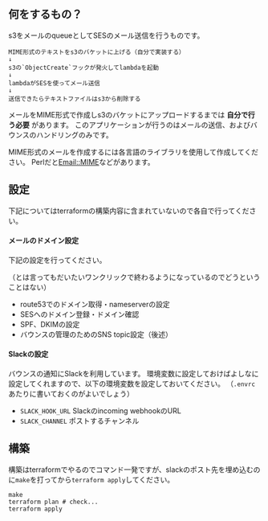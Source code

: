 ## 何をするもの？
s3をメールのqueueとしてSESのメール送信を行うものです。

```
MIME形式のテキストをs3のバケットに上げる（自分で実装する）
↓
s3の`ObjectCreate`フックが発火してlambdaを起動
↓
lambdaがSESを使ってメール送信
↓
送信できたらテキストファイルはs3から削除する
```

メールをMIME形式で作成しs3のバケットにアップロードするまでは **自分で行う必要** があります。
このアプリケーションが行うのはメールの送信、およびバウンスのハンドリングのみです。

MIME形式のメールを作成するには各言語のライブラリを使用して作成してください。
Perlだと[Email::MIME](http://search.cpan.org/~rjbs/Email-MIME/)などがあります。


## 設定
下記についてはterraformの構築内容に含まれていないので各自で行ってください。

#### メールのドメイン設定
下記の設定を行ってください。

（とは言ってもだいたいワンクリックで終わるようになっているのでどうということはない）

 * route53でのドメイン取得・nameserverの設定
 * SESへのドメイン登録・ドメイン確認
 * SPF、DKIMの設定
 * バウンスの管理のためのSNS topic設定（後述）

#### Slackの設定
バウンスの通知にSlackを利用しています。
環境変数に設定しておけばよしなに設定してくれますので、以下の環境変数を設定しておいてください。
（`.envrc`あたりに書いておくのがよいでしょう）

 * `SLACK_HOOK_URL` Slackのincoming webhookのURL
 * `SLACK_CHANNEL` ポストするチャンネル


## 構築
構築はterraformでやるのでコマンド一発ですが、slackのポスト先を埋め込むのに`make`を打ってから`terraform apply`してください。

```
make
terraform plan # check...
terraform apply
```
